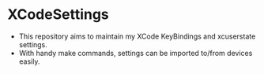 # XCodeSettings
- This repository aims to maintain my XCode KeyBindings and xcuserstate settings.
- With handy make commands, settings can be imported to/from devices easily.
